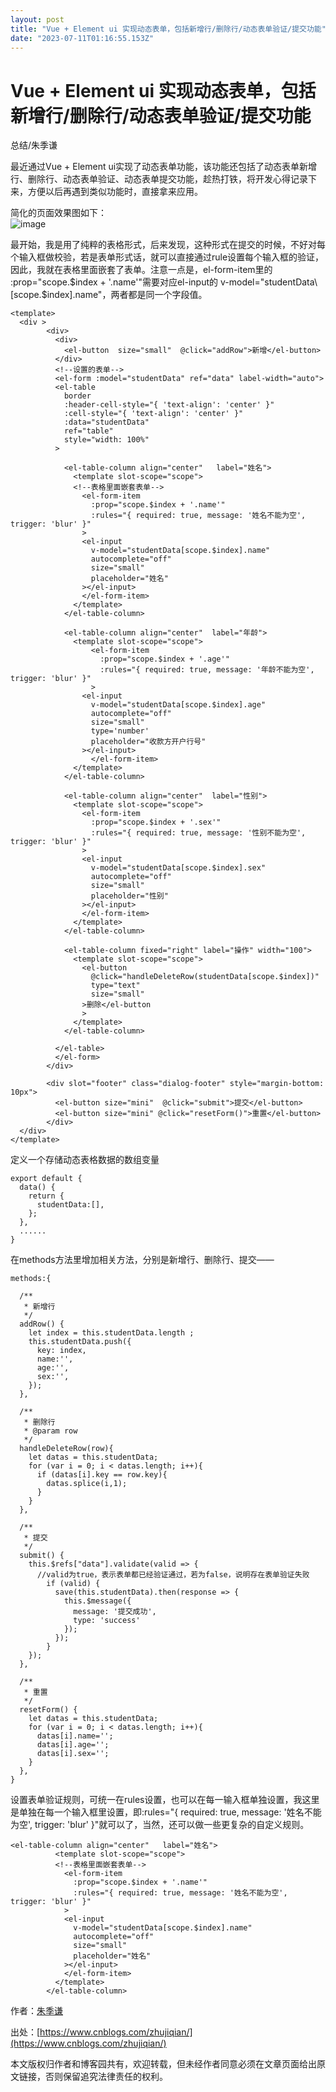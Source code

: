 ```yaml
---
layout: post
title: "Vue + Element ui 实现动态表单，包括新增行/删除行/动态表单验证/提交功能"
date: "2023-07-11T01:16:55.153Z"
---
```

Vue + Element ui 实现动态表单，包括新增行/删除行/动态表单验证/提交功能
=============================================

总结/朱季谦

最近通过Vue + Element ui实现了动态表单功能，该功能还包括了动态表单新增行、删除行、动态表单验证、动态表单提交功能，趁热打铁，将开发心得记录下来，方便以后再遇到类似功能时，直接拿来应用。

简化的页面效果图如下：  
![image](https://img2023.cnblogs.com/blog/1545382/202307/1545382-20230710180439756-1206818114.png)

最开始，我是用了纯粹的表格形式，后来发现，这种形式在提交的时候，不好对每个输入框做校验，若是表单形式话，就可以直接通过rule设置每个输入框的验证，因此，我就在表格里面嵌套了表单。注意一点是，el-form-item里的 :prop="scope.$index + '.name'"需要对应el-input的 v-model="studentData\[scope.$index\].name"，两者都是同一个字段值。

    <template>
      <div >
            <div>
              <div>
                <el-button  size="small"  @click="addRow">新增</el-button>
              </div>
              <!--设置的表单-->
              <el-form :model="studentData" ref="data" label-width="auto">
              <el-table
                border
                :header-cell-style="{ 'text-align': 'center' }"
                :cell-style="{ 'text-align': 'center' }"
                :data="studentData"
                ref="table"
                style="width: 100%"
              >
    
                <el-table-column align="center"   label="姓名">
                  <template slot-scope="scope">
                  <!--表格里面嵌套表单-->
                    <el-form-item
                      :prop="scope.$index + '.name'"
                      :rules="{ required: true, message: '姓名不能为空', trigger: 'blur' }"
                    >
                    <el-input
                      v-model="studentData[scope.$index].name"
                      autocomplete="off"
                      size="small"
                      placeholder="姓名"
                    ></el-input>
                    </el-form-item>
                  </template>
                </el-table-column>
    
                <el-table-column align="center"  label="年龄">
                  <template slot-scope="scope">
                      <el-form-item
                        :prop="scope.$index + '.age'"
                        :rules="{ required: true, message: '年龄不能为空', trigger: 'blur' }"
                      >
                    <el-input
                      v-model="studentData[scope.$index].age"
                      autocomplete="off"
                      size="small"
                      type='number'
                      placeholder="收款方开户行号"
                    ></el-input>
                      </el-form-item>
                  </template>
                </el-table-column>
    
                <el-table-column align="center"  label="性别">
                  <template slot-scope="scope">
                    <el-form-item
                      :prop="scope.$index + '.sex'"
                      :rules="{ required: true, message: '性别不能为空', trigger: 'blur' }"
                    >
                    <el-input
                      v-model="studentData[scope.$index].sex"
                      autocomplete="off"
                      size="small"
                      placeholder="性别"
                    ></el-input>
                    </el-form-item>
                  </template>
                </el-table-column>
    
                <el-table-column fixed="right" label="操作" width="100">
                  <template slot-scope="scope">
                    <el-button
                      @click="handleDeleteRow(studentData[scope.$index])"
                      type="text"
                      size="small"
                    >删除</el-button
                    >
                  </template>
                </el-table-column>
                
              </el-table>
              </el-form>
            </div>
            
            <div slot="footer" class="dialog-footer" style="margin-bottom: 10px">
              <el-button size="mini"  @click="submit">提交</el-button>
              <el-button size="mini" @click="resetForm()">重置</el-button>
            </div>
      </div>
    </template>
    

定义一个存储动态表格数据的数组变量

    export default {
      data() {
        return {
          studentData:[],
        };
      },
      ......
    }
    

在methods方法里增加相关方法，分别是新增行、删除行、提交——

    methods:{
    
      /**
       * 新增行
       */
      addRow() {
        let index = this.studentData.length ;
        this.studentData.push({
          key: index,
          name:'',
          age:'',
          sex:'',
        });
      },
    
      /**
       * 删除行
       * @param row
       */
      handleDeleteRow(row){
        let datas = this.studentData;
        for (var i = 0; i < datas.length; i++){
          if (datas[i].key == row.key){
            datas.splice(i,1);
          }
        }
      },
    
      /**
       * 提交
       */
      submit() {
        this.$refs["data"].validate(valid => {
          //valid为true，表示表单都已经验证通过，若为false，说明存在表单验证失败
            if (valid) {
              save(this.studentData).then(response => {
                this.$message({
                  message: '提交成功',
                  type: 'success'
                });
              });
            }
        });
      },
    
      /**
       * 重置
       */
      resetForm() {
        let datas = this.studentData;
        for (var i = 0; i < datas.length; i++){
          datas[i].name='';
          datas[i].age='';
          datas[i].sex='';
        }
      },
    }
    

设置表单验证规则，可统一在rules设置，也可以在每一输入框单独设置，我这里是单独在每一个输入框里设置，即:rules="{ required: true, message: '姓名不能为空', trigger: 'blur' }"就可以了，当然，还可以做一些更复杂的自定义规则。

    <el-table-column align="center"   label="姓名">
              <template slot-scope="scope">
              <!--表格里面嵌套表单-->
                <el-form-item
                  :prop="scope.$index + '.name'"
                  :rules="{ required: true, message: '姓名不能为空', trigger: 'blur' }"
                >
                <el-input
                  v-model="studentData[scope.$index].name"
                  autocomplete="off"
                  size="small"
                  placeholder="姓名"
                ></el-input>
                </el-form-item>
              </template>
            </el-table-column>
    

作者：[朱季谦](https://www.cnblogs.com/zhujiqian/)

出处：[https://www.cnblogs.com/zhujiqian/](https://www.cnblogs.com/zhujiqian/)

本文版权归作者和博客园共有，欢迎转载，但未经作者同意必须在文章页面给出原文链接，否则保留追究法律责任的权利。
